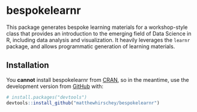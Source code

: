 
<!-- README.md is generated from README.Rmd. Please edit that file -->

# bespokelearnr

<!-- badges: start -->

<!-- badges: end -->

This package generates bespoke learning materials for a workshop-style
class that provides an introduction to the emerging field of Data
Science in R, including data analysis and visualization. It heavily
leverages the `learnr` package, and allows programmatic generation of
learning materials.

## Installation

You **cannot** install bespokelearnr from
[CRAN](https://CRAN.R-project.org), so in the meantime, use the
development version from
[GitHub](https://github.com/matthewhirschey/bespokelearnr) with:

``` r
# install.packages("devtools")
devtools::install_github("matthewhirschey/bespokelearnr")
```
